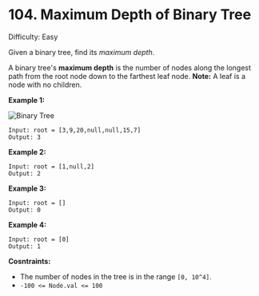 # 104. Maximum Depth of Binary Tree

Difficulty: Easy

Given a binary tree, find its *maximum depth*.

A binary tree's **maximum depth** is the number of nodes along the longest path from the root node down to the farthest leaf node.
**Note:** A leaf is a node with no children.

**Example 1:**

![Binary Tree](https://assets.leetcode.com/uploads/2020/11/26/tmp-tree.jpg)

```
Input: root = [3,9,20,null,null,15,7]
Output: 3
```

**Example 2:**

```
Input: root = [1,null,2]
Output: 2
```

**Example 3:**

```
Input: root = []
Output: 0
```

**Example 4:**

```
Input: root = [0]
Output: 1
```

**Cosntraints:**

* The number of nodes in the tree is in the range `[0, 10^4]`.
* `-100 <= Node.val <= 100`